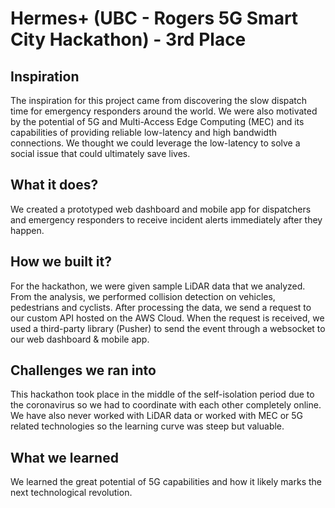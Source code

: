 
# Hermes+ (UBC - Rogers 5G Smart City Hackathon) - 3rd Place

## Inspiration
The inspiration for this project came from discovering the slow dispatch time for emergency responders around the world. We were also motivated by the potential of 5G and Multi-Access Edge Computing (MEC) and its capabilities of providing reliable low-latency and high bandwidth connections. We thought we could leverage the low-latency to solve a social issue that could ultimately save lives.

## What it does?
We created a prototyped web dashboard and mobile app for dispatchers and emergency responders to receive incident alerts immediately after they happen. 

## How we built it?
For the hackathon, we were given sample LiDAR data that we analyzed. From the analysis, we performed collision detection on vehicles, pedestrians and cyclists. After processing the data, we send a request to our custom API hosted on the AWS Cloud. When the request is received, we used a third-party library (Pusher) to send the event through a websocket to our web dashboard & mobile app. 

## Challenges we ran into
This hackathon took place in the middle of the self-isolation period due to the coronavirus so we had to coordinate with each other completely online. We have also never worked with LiDAR data or worked with MEC or 5G related technologies so the learning curve was steep but valuable.

## What we learned
We learned the great potential of 5G capabilities and how it likely marks the next technological revolution.
